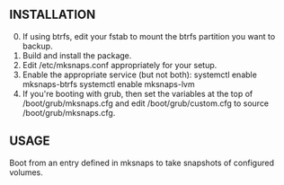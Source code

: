 ## INSTALLATION
0) If using btrfs, edit your fstab to mount the btrfs partition you want to backup.
1) Build and install the package.
2) Edit /etc/mksnaps.conf appropriately for your setup.
3) Enable the appropriate service (but not both):
  systemctl enable mksnaps-btrfs
  systemctl enable mksnaps-lvm
4) If you're booting with grub, then set the variables at the top of /boot/grub/mksnaps.cfg
and edit /boot/grub/custom.cfg to source /boot/grub/mksnaps.cfg.

## USAGE
Boot from an entry defined in mksnaps to take snapshots of configured volumes.
